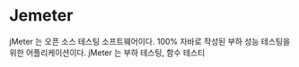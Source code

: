 # Jemeter

jMeter 는 오픈 소스 테스팅 소프트웨어이다. 100% 자바로 작성된 부하 성능 테스팅을 위한 어플리케이션이다. jMeter 는 부하 테스팅, 함수 테스티
<!--stackedit_data:
eyJoaXN0b3J5IjpbLTE1MTk3MTYyNzIsMjY0ODk1ODUsNzI1MT
Q1MTM5LC03NDQ0OTQ5ODZdfQ==
-->
